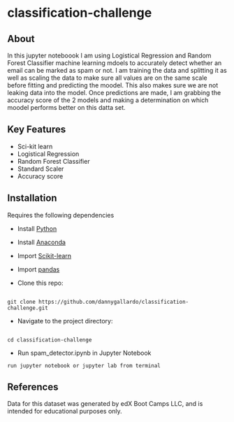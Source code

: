 # classification-challenge

## About

In this jupyter noteboook I am using Logistical Regression and Random Forest Classifier machine learning mdoels to accurately detect
whether an email can be marked as spam or not.  I am training the data and splitting it as well as scaling the data to 
make sure all values are on the same scale before fitting and predicting the moodel.  This also makes sure we are not leaking 
data into the model.  Once predictions are made, I am grabbing the accuracy score of the 2 models and making a determination on
which moodel performs better on this datta set.

## Key Features
- Sci-kit learn
- Logistical Regression
- Random Forest Classifier
- Standard Scaler
- Accuracy score


## Installation
Requires the following dependencies
- Install [Python](https://www.python.org/)
- Install [Anaconda](https://www.anaconda.com/download )
- Import [Scikit-learn](https://scikit-learn.org/stable/index.html)
- Import [pandas](https://pandas.pydata.org/)

- Clone this repo:  
```

git clone https://github.com/dannygallardo/classification-challenge.git

```
- Navigate to the project directory:  
```

cd classification-challenge

```
- Run spam_detector.ipynb in Jupyter Notebook
```
run jupyter notebook or jupyter lab from terminal

```

## References
Data for this dataset was generated by edX Boot Camps LLC, and is intended for educational purposes only.






